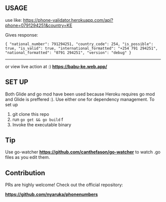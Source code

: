 ## USAGE
use like:
https://phone-validator.herokuapp.com/api?phone=0791294251&country=KE

Gives response:

``
{
  "national_number": 791294251,
  "country_code": 254,
  "is_possible": true,
  "is_valid": true,
  "international_formatted": "+254 791 294251",
  "national_formatted": "0791 294251",
  "version": "debug"
}
``
___
or view live action at :) **https://babu-ke.web.app/** 

 ## SET UP
Both Glide and go mod have been used because Heroku requires go mod and Glide is preffered :). Use either one for dependency management.
To set up
1. git clone this repo
2. run ``go get && go build`` f
3. Invoke the executable binary

## Tip
Use go-watcher **https://github.com/canthefason/go-watcher** to watch .go files as you edit them.

## Contribution
PRs are highly welcome!
Check out the official repository:

**https://github.com/nyaruka/phonenumbers**